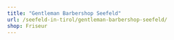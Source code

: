 ```yaml
---
title: "Gentleman Barbershop Seefeld"
url: /seefeld-in-tirol/gentleman-barbershop-seefeld/
shop: Friseur
---
```


